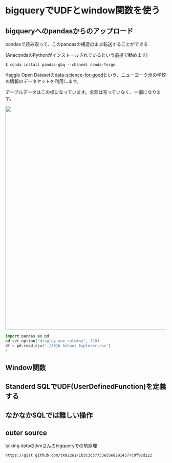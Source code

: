 
# bigqueryでUDFとwindow関数を使う　

## bigqueryへのpandasからのアップロード
pandasで読み取って、このpandasの構造のまま転送することができる  

(AnacondaのPythonがインストールされているという前提で勧めます)  
```console
$ conda install pandas-gbq --channel conda-forge
```
Kaggle Open Datasetの[data-science-for-good](https://www.kaggle.com/passnyc/data-science-for-good/home)という、ニューヨーク州の学校の情報のデータセットを利用します。  

デーブルデータはこの様になっています。全部は写っていなく、一部になります。  
<div align="center">
  <img width="700px" src="https://d2mxuefqeaa7sj.cloudfront.net/s_395C846F6BB54334ACB188FAC2F01C0FF7D15E56852EC0E8EFD1BA2A22439502_1532097798726_image.png">
</div>

```python
import pandas as pd
pd.set_option("display.max_columns", 120)
df = pd.read_csv('./2016 School Explorer.csv')
\
```

## Window関数

## Standerd SQLでUDF(UserDefinedFunction)を定義する

## なかなかSQLでは難しい操作

## outer source

talking dataのtkmさんのbigqueryでの前処理　　

`https://gist.github.com/tkm2261/1b3c3c37753e55ed2914577c0f96d222`

